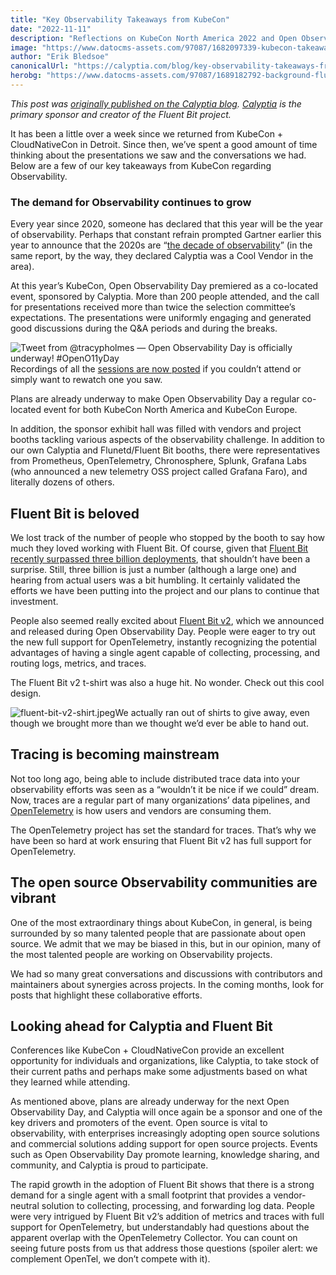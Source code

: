 ```yaml
---
title: "Key Observability Takeaways from KubeCon"
date: "2022-11-11"
description: "Reflections on KubeCon North America 2022 and Open Observability Day and where observability is headed from Calyptia, the creators of Fluent Bit."
image: "https://www.datocms-assets.com/97087/1682097339-kubecon-takeaways-2.png?auto=format&fit=max&w=1200"
author: "Erik Bledsoe"
canonicalUrl: "https://calyptia.com/blog/key-observability-takeaways-from-kubecon"
herobg: "https://www.datocms-assets.com/97087/1689182792-background-fluent-bit.png"
---
```

*This post was [originally published on the Calyptia blog](https://calyptia.com/blog/key-observability-takeaways-from-kubecon). [Calyptia](https://calyptia.com) is the primary sponsor and creator of the Fluent Bit project.*

It has been a little over a week since we returned from KubeCon + CloudNativeCon in Detroit. Since then, we’ve spent a good amount of time thinking about the presentations we saw and the conversations we had. Below are a few of our key takeaways from KubeCon regarding Observability.  


### The demand for Observability continues to grow

Every year since 2020, someone has declared that this year will be the year of observability. Perhaps that constant refrain prompted Gartner earlier this year to announce that the 2020s are “[the decade of observability](https://calyptia.com/blog/calyptia-named-a-cool-vendor-by-gartner)” (in the same report, by the way, they declared Calyptia was a Cool Vendor in the area).

At this year’s KubeCon, Open Observability Day premiered as a co-located event, sponsored by Calyptia. More than 200 people attended, and the call for presentations received more than twice the selection committee’s expectations. The presentations were uniformly engaging and generated good discussions during the Q&A periods and during the breaks.

![Tweet from @tracypholmes — Open Observability Day is officially underway! #OpenO11yDay](https://calyptia.com/_next/image?url=https://www.datocms-assets.com/97087/1682606118-open-observability-day-tweet.png&w=3840&q=75)Recordings of all the [sessions are now posted](https://www.youtube.com/playlist?list=PLj6h78yzYM2MXp3asRZmwDIBPXfJIJn4F) if you couldn’t attend or simply want to rewatch one you saw.

Plans are already underway to make Open Observability Day a regular co-located event for both KubeCon North America and KubeCon Europe.

In addition, the sponsor exhibit hall was filled with vendors and project booths tackling various aspects of the observability challenge. In addition to our own Calyptia and Flunetd/Fluent Bit booths, there were representatives from Prometheus, OpenTelemetry, Chronosphere, Splunk, Grafana Labs (who announced a new telemetry OSS project called Grafana Faro), and literally dozens of others.

## Fluent Bit is beloved

We lost track of the number of people who stopped by the booth to say how much they loved working with Fluent Bit. Of course, given that [Fluent Bit recently surpassed three billion deployments](https://www.cncf.io/blog/2022/10/13/fluent-bit-surpasses-three-billion-downloads), that shouldn’t have been a surprise. Still, three billion is just a number (although a large one) and hearing from actual users was a bit humbling. It certainly validated the efforts we have been putting into the project and our plans to continue that investment.

People also seemed really excited about [Fluent Bit v2](https://calyptia.com/blog/press-release-fluent-bit-v2-adds-full-support-for-opentelemetry-prometheus-and-webassembly-plugins), which we announced and released during Open Observability Day. People were eager to try out the new full support for OpenTelemetry, instantly recognizing the potential advantages of having a single agent capable of collecting, processing, and routing logs, metrics, and traces.

The Fluent Bit v2 t-shirt was also a huge hit. No wonder. Check out this cool design.  


![fluent-bit-v2-shirt.jpeg](https://calyptia.com/_next/image?url=https://www.datocms-assets.com/97087/1682097346-fluent-bit-v2-shirt.jpeg&w=3840&q=75)We actually ran out of shirts to give away, even though we brought more than we thought we’d ever be able to hand out.  


## Tracing is becoming mainstream

Not too long ago, being able to include distributed trace data into your observability efforts was seen as a “wouldn’t it be nice if we could” dream. Now, traces are a regular part of many organizations’ data pipelines, and [OpenTelemetry](https://opentelemetry.io/) is how users and vendors are consuming them.

The OpenTelemetry project has set the standard for traces. That’s why we have been so hard at work ensuring that Fluent Bit v2 has full support for OpenTelemetry.  


## The open source Observability communities are vibrant

One of the most extraordinary things about KubeCon, in general, is being surrounded by so many talented people that are passionate about open source. We admit that we may be biased in this, but in our opinion, many of the most talented people are working on Observability projects.

We had so many great conversations and discussions with contributors and maintainers about synergies across projects. In the coming months, look for posts that highlight these collaborative efforts.

## Looking ahead for Calyptia and Fluent Bit

Conferences like KubeCon + CloudNativeCon provide an excellent opportunity for individuals and organizations, like Calyptia, to take stock of their current paths and perhaps make some adjustments based on what they learned while attending.

As mentioned above, plans are already underway for the next Open Observability Day, and Calyptia will once again be a sponsor and one of the key drivers and promoters of the event. Open source is vital to observability, with enterprises increasingly adopting open source solutions and commercial solutions adding support for open source projects. Events such as Open Observability Day promote learning, knowledge sharing, and community, and Calyptia is proud to participate.

The rapid growth in the adoption of Fluent Bit shows that there is a strong demand for a single agent with a small footprint that provides a vendor-neutral solution to collecting, processing, and forwarding log data. People were very intrigued by Fluent Bit v2’s addition of metrics and traces with full support for OpenTelemetry, but understandably had questions about the apparent overlap with the OpenTelemetry Collector. You can count on seeing future posts from us that address those questions (spoiler alert: we complement OpenTel, we don’t compete with it).  


